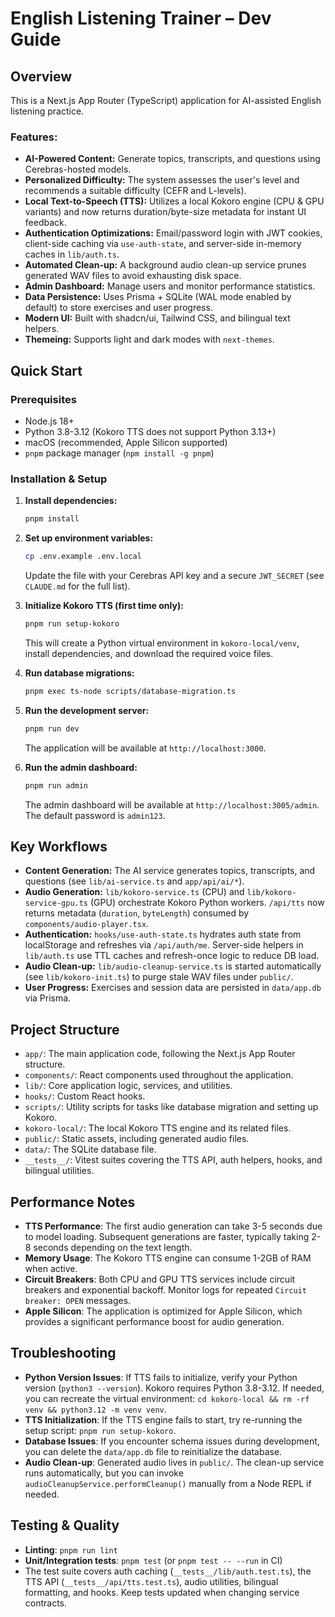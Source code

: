 # English Listening Trainer – Dev Guide

## Overview

This is a Next.js App Router (TypeScript) application for AI-assisted English listening practice.

### Features:
- **AI-Powered Content:** Generate topics, transcripts, and questions using Cerebras-hosted models.
- **Personalized Difficulty:** The system assesses the user's level and recommends a suitable difficulty (CEFR and L-levels).
- **Local Text-to-Speech (TTS):** Utilizes a local Kokoro engine (CPU & GPU variants) and now returns duration/byte-size metadata for instant UI feedback.
- **Authentication Optimizations:** Email/password login with JWT cookies, client-side caching via `use-auth-state`, and server-side in-memory caches in `lib/auth.ts`.
- **Automated Clean-up:** A background audio clean-up service prunes generated WAV files to avoid exhausting disk space.
- **Admin Dashboard:** Manage users and monitor performance statistics.
- **Data Persistence:** Uses Prisma + SQLite (WAL mode enabled by default) to store exercises and user progress.
- **Modern UI:** Built with shadcn/ui, Tailwind CSS, and bilingual text helpers.
- **Themeing:** Supports light and dark modes with `next-themes`.

## Quick Start

### Prerequisites
- Node.js 18+
- Python 3.8-3.12 (Kokoro TTS does not support Python 3.13+)
- macOS (recommended, Apple Silicon supported)
- `pnpm` package manager (`npm install -g pnpm`)

### Installation & Setup
1.  **Install dependencies:**
    ```bash
    pnpm install
    ```

2.  **Set up environment variables:**
    ```bash
    cp .env.example .env.local
    ```
    Update the file with your Cerebras API key and a secure `JWT_SECRET` (see `CLAUDE.md` for the full list).

3.  **Initialize Kokoro TTS (first time only):**
    ```bash
    pnpm run setup-kokoro
    ```
    This will create a Python virtual environment in `kokoro-local/venv`, install dependencies, and download the required voice files.

4.  **Run database migrations:**
    ```bash
    pnpm exec ts-node scripts/database-migration.ts
    ```

5.  **Run the development server:**
    ```bash
    pnpm run dev
    ```
    The application will be available at `http://localhost:3000`.

6.  **Run the admin dashboard:**
    ```bash
    pnpm run admin
    ```
    The admin dashboard will be available at `http://localhost:3005/admin`. The default password is `admin123`.

## Key Workflows

- **Content Generation:** The AI service generates topics, transcripts, and questions (see `lib/ai-service.ts` and `app/api/ai/*`).
- **Audio Generation:** `lib/kokoro-service.ts` (CPU) and `lib/kokoro-service-gpu.ts` (GPU) orchestrate Kokoro Python workers. `/api/tts` now returns metadata (`duration`, `byteLength`) consumed by `components/audio-player.tsx`.
- **Authentication:** `hooks/use-auth-state.ts` hydrates auth state from localStorage and refreshes via `/api/auth/me`. Server-side helpers in `lib/auth.ts` use TTL caches and refresh-once logic to reduce DB load.
- **Audio Clean-up:** `lib/audio-cleanup-service.ts` is started automatically (see `lib/kokoro-init.ts`) to purge stale WAV files under `public/`.
- **User Progress:** Exercises and session data are persisted in `data/app.db` via Prisma.

## Project Structure

- `app/`: The main application code, following the Next.js App Router structure.
- `components/`: React components used throughout the application.
- `lib/`: Core application logic, services, and utilities.
- `hooks/`: Custom React hooks.
- `scripts/`: Utility scripts for tasks like database migration and setting up Kokoro.
- `kokoro-local/`: The local Kokoro TTS engine and its related files.
- `public/`: Static assets, including generated audio files.
- `data/`: The SQLite database file.
- `__tests__/`: Vitest suites covering the TTS API, auth helpers, hooks, and bilingual utilities.

## Performance Notes

- **TTS Performance**: The first audio generation can take 3-5 seconds due to model loading. Subsequent generations are faster, typically taking 2-8 seconds depending on the text length.
- **Memory Usage**: The Kokoro TTS engine can consume 1-2GB of RAM when active.
- **Circuit Breakers**: Both CPU and GPU TTS services include circuit breakers and exponential backoff. Monitor logs for repeated `Circuit breaker: OPEN` messages.
- **Apple Silicon**: The application is optimized for Apple Silicon, which provides a significant performance boost for audio generation.

## Troubleshooting

- **Python Version Issues**: If TTS fails to initialize, verify your Python version (`python3 --version`). Kokoro requires Python 3.8-3.12. If needed, you can recreate the virtual environment: `cd kokoro-local && rm -rf venv && python3.12 -m venv venv`.
- **TTS Initialization**: If the TTS engine fails to start, try re-running the setup script: `pnpm run setup-kokoro`.
- **Database Issues**: If you encounter schema issues during development, you can delete the `data/app.db` file to reinitialize the database.
- **Audio Clean-up**: Generated audio lives in `public/`. The clean-up service runs automatically, but you can invoke `audioCleanupService.performCleanup()` manually from a Node REPL if needed.

## Testing & Quality

- **Linting**: `pnpm run lint`
- **Unit/Integration tests**: `pnpm test` (or `pnpm test -- --run` in CI)
- The test suite covers auth caching (`__tests__/lib/auth.test.ts`), the TTS API (`__tests__/api/tts.test.ts`), audio utilities, bilingual formatting, and hooks. Keep tests updated when changing service contracts.
